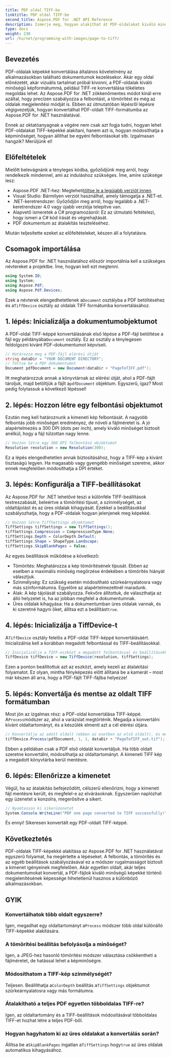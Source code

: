 ```yaml
---
title: PDF oldal TIFF-be
linktitle: PDF oldal TIFF-be
second_title: Aspose.PDF for .NET API Reference
description: Ismerje meg, hogyan alakíthat át PDF-oldalakat kiváló minőségű TIFF-képekké az Aspose.PDF for .NET használatával. Ez a részletes útmutató a felbontásról, a tömörítésről és egyebekről szól.
type: docs
weight: 230
url: /hu/net/programming-with-images/page-to-tiff/
---
```

## Bevezetés

PDF-oldalak képekké konvertálása általános követelmény az alkalmazásokban található dokumentumok kezelésekor. Akár egy oldal előnézetét, akár vizuális tartalmat próbál kivonni, a PDF-oldalak kiváló minőségű képformátummá, például TIFF-re konvertálása tökéletes megoldás lehet. Az Aspose.PDF for .NET zökkenőmentes módot kínál erre azáltal, hogy precízen szabályozza a felbontást, a tömörítést és még az oldalak megjelenítési módját is. Ebben az útmutatóban lépésről lépésre végigvezetjük, hogyan konvertálhat PDF-oldalt TIFF-formátumba az Aspose.PDF for .NET használatával.

Ennek az oktatóanyagnak a végére nem csak azt fogja tudni, hogyan lehet PDF-oldalakat TIFF-képekké alakítani, hanem azt is, hogyan módosíthatja a képminőséget, hogyan állíthat be egyéni felbontásokat stb. Izgalmasan hangzik? Merüljünk el!

## Előfeltételek

Mielőtt belevágnánk a tényleges kódba, győződjünk meg arról, hogy rendelkezik mindennel, ami az induláshoz szükséges. Íme, amire szüksége lesz:

-  Aspose.PDF .NET-hez: Megteheti[töltse le a legújabb verziót innen](https://releases.aspose.com/pdf/net/).
- Visual Studio: Bármilyen verziót használhat, amely támogatja a .NET-et.
- .NET-keretrendszer: Győződjön meg arról, hogy legalább a .NET-keretrendszer 4.0 vagy újabb verziója telepítve van.
- Alapvető ismeretek a C# programozásról: Ez az útmutató feltételezi, hogy ismeri a C# kód írását és végrehajtását.
- PDF dokumentum az átalakítás teszteléséhez.

Miután teljesítette ezeket az előfeltételeket, készen áll a folytatásra.

## Csomagok importálása

Az Aspose.PDF for .NET használatához először importálnia kell a szükséges névtereket a projektbe. Íme, hogyan kell ezt megtenni.

```csharp
using System.IO;
using System;
using Aspose.Pdf;
using Aspose.Pdf.Devices;
```

 Ezek a névterek elengedhetetlenek a`Document` osztályba a PDF betöltéséhez és a`TiffDevice` osztály az oldalak TIFF formátumba konvertálásához.

## 1. lépés: Inicializálja a dokumentumobjektumot

 A PDF-oldal TIFF-képpé konvertálásának első lépése a PDF-fájl betöltése a fájl egy példányába`Document` osztály. Ez az osztály a ténylegesen feldolgozni kívánt PDF-dokumentumot képviseli.

```csharp
// Határozza meg a PDF-fájl elérési útját
string dataDir = "YOUR DOCUMENT DIRECTORY";
// Töltse be a PDF dokumentumot
Document pdfDocument = new Document(dataDir + "PageToTIFF.pdf");
```

 Itt meghatározzuk annak a könyvtárnak az elérési útját, ahol a PDF-fájlt tároljuk, majd betöltjük a fájlt a`pdfDocument` objektum. Egyszerű, igaz? Most pedig folytassuk a következő lépéssel!

## 2. lépés: Hozzon létre egy felbontási objektumot

Ezután meg kell határoznunk a kimeneti kép felbontását. A nagyobb felbontás jobb minőséget eredményez, de növeli a fájlméretet is. A jó alapértelmezés a 300 DPI (dots per inch), amely kiváló minőséget biztosít anélkül, hogy a fájl túlzottan nagy lenne.

```csharp
// Hozzon létre egy 300 DPI felbontású objektumot
Resolution resolution = new Resolution(300);
```

Ez a lépés elengedhetetlen annak biztosításához, hogy a TIFF-kép a kívánt tisztaságú legyen. Ha magasabb vagy gyengébb minőséget szeretne, akkor ennek megfelelően módosíthatja a DPI értéket.

## 3. lépés: Konfigurálja a TIFF-beállításokat

Az Aspose.PDF for .NET lehetővé teszi a különféle TIFF-beállítások testreszabását, beleértve a tömörítési típust, a színmélységet, az oldaltájolást és az üres oldalak kihagyását. Ezekkel a beállításokkal szabályozhatja, hogy a PDF-oldalak hogyan jelenjenek meg képekké.

```csharp
// Hozzon létre TiffSettings objektumot
TiffSettings tiffSettings = new TiffSettings();
tiffSettings.Compression = CompressionType.None;
tiffSettings.Depth = ColorDepth.Default;
tiffSettings.Shape = ShapeType.Landscape;
tiffSettings.SkipBlankPages = false;
```

Az egyes beállítások működése a következő:
- Tömörítés: Meghatározza a kép tömörítésének típusát. Ebben az esetben a maximális minőség megőrzése érdekében a tömörítés hiányát választjuk.
- Színmélység: Ez szükség esetén módosítható szürkeárnyalatosra vagy más színformátumra. Egyelőre az alapértelmezettnél maradunk.
- Alak: A kép tájolását szabályozza. Fekvőre állítottuk, de választhatja az álló helyzetet is, ha az jobban megfelel a dokumentumnak.
-  Üres oldalak kihagyása: Ha a dokumentumban üres oldalak vannak, és ki szeretné hagyni őket, állítsa ezt a beállítást`true`.

## 4. lépés: Inicializálja a TiffDevice-t

 A`TiffDevice` osztály felelős a PDF-oldal TIFF-képpé konvertálásáért. Inicializálnia kell a korábban megadott felbontással és TIFF-beállításokkal.

```csharp
// Inicializálja a TIFF-eszközt a megadott felbontással és beállításokkal
TiffDevice tiffDevice = new TiffDevice(resolution, tiffSettings);
```

Ezen a ponton beállítottuk azt az eszközt, amely kezeli az átalakítási folyamatot. Ez olyan, mintha fényképezés előtt állítaná be a kamerát – most már készen áll arra, hogy a PDF-fájlt TIFF-fájlba helyezze!

## 5. lépés: Konvertálja és mentse az oldalt TIFF formátumban

 Most jön az izgalmas rész: a PDF-oldal konvertálása TIFF-képpé. A`Process`módszer az, ahol a varázslat megtörténik. Megadja a konvertálni kívánt oldaltartományt, és a készülék elmenti azt a cél elérési útjára.

```csharp
// Konvertálja az adott oldalt (ebben az esetben az első oldalt), és mentse el TIFF formátumban
tiffDevice.Process(pdfDocument, 1, 1, dataDir + "PageToTIFF_out.tif");
```

Ebben a példában csak a PDF első oldalát konvertáljuk. Ha több oldalt szeretne konvertálni, módosíthatja az oldaltartományt. A kimeneti TIFF kép a megadott könyvtárba kerül mentésre.

## 6. lépés: Ellenőrizze a kimenetet

Végül, ha az átalakítás befejeződött, célszerű ellenőrizni, hogy a kimeneti fájl mentésre került, és megfelel-e az elvárásoknak. Egyszerűen naplózhat egy üzenetet a konzolra, megerősítve a sikert.

```csharp
// Nyomtasson ki sikerüzenetet
System.Console.WriteLine("PDF one page converted to TIFF successfully!");
```

És ennyi! Sikeresen konvertált egy PDF-oldalt TIFF-képpé.

## Következtetés

PDF-oldalak TIFF-képekké alakítása az Aspose.PDF for .NET használatával egyszerű folyamat, ha megértette a lépéseket. A felbontás, a tömörítés és az egyéb beállítások szabályozásával ez a módszer rugalmasságot biztosít a kimenet igényeinek megfelelően. Akár egyetlen oldalt, akár teljes dokumentumokat konvertál, a PDF-fájlok kiváló minőségű képekké történő megjelenítésének képessége hihetetlenül hasznos a különböző alkalmazásokban.

## GYIK

### Konvertálhatok több oldalt egyszerre?
 Igen, megadhat egy oldaltartományt a`Process` módszer több oldal különálló TIFF-képekké alakítására.

### A tömörítési beállítás befolyásolja a minőséget?
Igen, a JPEG-hez hasonló tömörítési módszer választása csökkentheti a fájlméretet, de hatással lehet a képminőségre.

### Módosíthatom a TIFF-kép színmélységét?
 Teljesen. Beállíthatja a`ColorDepth` beállítás a`TiffSettings` objektumot szürkeárnyalatosra vagy más formátumra.

### Átalakítható a teljes PDF egyetlen többoldalas TIFF-re?
Igen, az oldaltartomány és a TIFF-beállítások módosításával többoldalas TIFF-et hozhat létre a teljes PDF-ből.

### Hogyan hagyhatom ki az üres oldalakat a konvertálás során?
 Állítsa be a`SkipBlankPages` ingatlan a`TiffSettings` hogy`true` az üres oldalak automatikus kihagyásához.